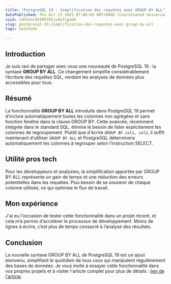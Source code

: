 ```yaml
---
title: "PostgreSQL 19 : Simplification des requêtes avec GROUP BY ALL"
datePublished: Thu Oct 23 2025 07:00:03 GMT+0000 (Coordinated Universal Time)
cuid: cmh32oc9t000702jv0s4jgom6
slug: postgresql-19-simplification-des-requetes-avec-group-by-all
tags: hashnode

---
```


## Introduction

Je suis ravi de partager avec vous une nouveauté de PostgreSQL 19 : la syntaxe **GROUP BY ALL**. Ce changement simplifie considérablement l’écriture des requêtes SQL, rendant les analyses de données plus accessibles pour tous.

## Résumé

La fonctionnalité **GROUP BY ALL** introduite dans PostgreSQL 19 permet d’inclure automatiquement toutes les colonnes non agrégées et sans fonction fenêtre dans la clause GROUP BY. Cette avancée, récemment intégrée dans le standard SQL, élimine le besoin de lister explicitement les colonnes de regroupement. Plutôt que d'écrire `GROUP BY col1, col2`, il suffit maintenant d'utiliser `GROUP BY ALL` et PostgreSQL déterminera automatiquement les colonnes à regrouper selon l’instruction SELECT.

## Utilité pros tech

Pour les développeurs et analystes, la simplification apportée par GROUP BY ALL représente un gain de temps et une réduction des erreurs potentielles dans les requêtes. Plus besoin de se souvenir de chaque colonne utilisée, ce qui optimise le flux de travail.

## Mon expérience

J'ai eu l'occasion de tester cette fonctionnalité dans un projet récent, et cela m’a permis d’accélérer le processus de développement. Moins de lignes à écrire, c’est plus de temps consacré à l’analyse des résultats.

## Conclusion

La nouvelle syntaxe GROUP BY ALL de PostgreSQL 19 est un ajout bienvenu, simplifiant le quotidien de tous ceux qui manipulent régulièrement des bases de données. Je vous invite à essayer cette fonctionnalité dans vos propres projets et à visiter l'article complet pour plus de détails : [lien de l'article](https://api.daily.dev/r/DLPc62ACh).